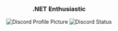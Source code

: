 <h3 align="center">.NET Enthusiastic</h3>

<p align="center">
  <img src="https://cdn.discordapp.com/avatars/1096450883992158350/798f1fc8e1d6f45e6f9e6e9b8d23df27.png" alt="Discord Profile Picture" />
  <img src="https://lanyard-profile-readme.vercel.app/api/1096450883992158350" alt="Discord Status" />
</p>
